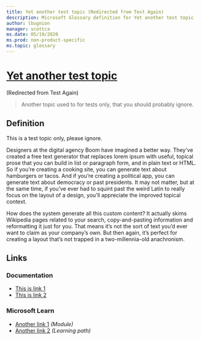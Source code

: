 ```yaml
---
title: Yet another test topic (Redirected from Test Again)
description: Microsoft Glossary definition for Yet another test topic
author: lbugnion
manager: scottca
ms.date: 05/19/2020
ms.prod: non-product-specific
ms.topic: glossary
---
```


# [Yet another test topic](/glossary/topic/another-test/test-again)

(Redirected from Test Again)

> Another topic used to for tests only, that you should probably ignore.

## Definition

This is a test topic only, please ignore.

Designers at the digital agency Boom have imagined a better way. They’ve created a free text generator that replaces lorem ipsum with useful, topical prose that you can build in list or paragraph form, and in plain text or HTML. So if you’re creating a cooking site, you can generate text about hamburgers or tacos. And if you’re creating a political app, you can generate text about democracy or past presidents. It may not matter, but at the same time, if you’ve ever had to squint past the weird Latin to really focus on the layout of a design, you’ll appreciate the improved topical context.

How does the system generate all this custom content? It actually skims Wikipedia pages related to your search, copy-and-pasting information and reformatting it just for you. That means it’s not the sort of text you’d ever want to claim as your company’s own. But then again, it’s perfect for creating a layout that’s not trapped in a two-millennia-old anachronism.

## Links

### Documentation

- [This is link 1](http://gslb.ch)
- [This is link 2](http://gslb.ch)

### Microsoft Learn

- [Another link 1](http://gslb.ch) *(Module)*
- [Another link 2](http://gslb.ch) *(Learning path)*
